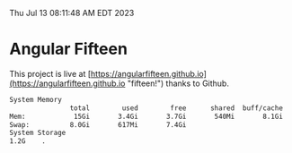 Thu Jul 13 08:11:48 AM EDT 2023

# Angular Fifteen


This project is live at [https://angularfifteen.github.io](https://angularfifteen.github.io "fifteen!") thanks to Github.

```bash
System Memory
               total        used        free      shared  buff/cache   available
Mem:            15Gi       3.4Gi       3.7Gi       540Mi       8.1Gi        10Gi
Swap:          8.0Gi       617Mi       7.4Gi
System Storage
1.2G	.
```
